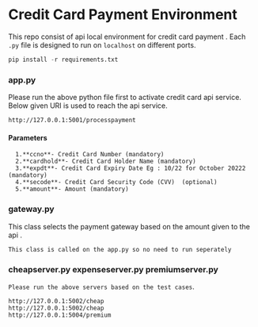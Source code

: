 # Credit Card Payment Environment
This repo consist of api local environment for credit card payment . Each `.py` file is designed to run on ``localhost`` on different ports.



```python
pip install -r requirements.txt
```

### app.py

Please run the above python file first to activate credit card api service. Below given URI is used to reach the api service.

```url
http://127.0.0.1:5001/processpayment 
```

#### Parameters
      1.**ccno**- Credit Card Number (mandatory)
      2.**cardhold**- Credit Card Holder Name (mandatory)
      3.**expdt**- Credit Card Expiry Date Eg : 10/22 for October 20222 (mandatory)
      4.**secode**- Credit Card Security Code (CVV)  (optional) 
      5.**amount**- Amount (mandatory)
   

### gateway.py

This class selects the payment gateway based on the amount given to the api . 

```This class is called on the app.py so no need to run seperately```


### cheapserver.py   expenseserver.py    premiumserver.py

 ```Please run the above servers based on the test cases```.
```url
http://127.0.0.1:5002/cheap
http://127.0.0.1:5002/cheap
http://127.0.0.1:5004/premium

```
